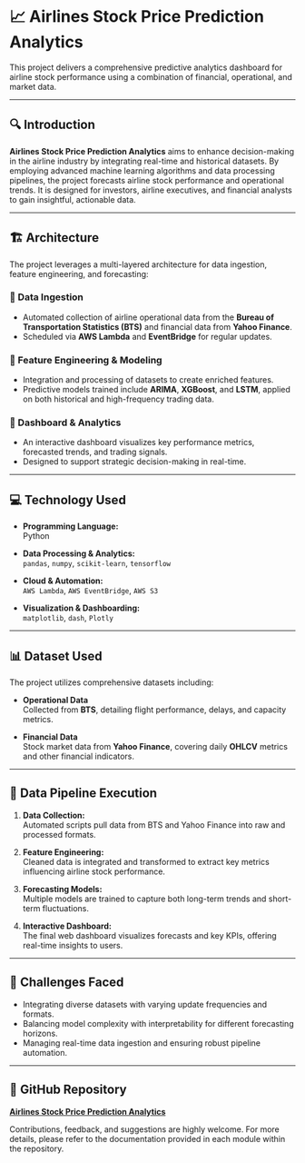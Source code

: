# 📈 Airlines Stock Price Prediction Analytics

This project delivers a comprehensive predictive analytics dashboard for airline stock performance using a combination of financial, operational, and market data.

---

## 🔍 Introduction

**Airlines Stock Price Prediction Analytics** aims to enhance decision-making in the airline industry by integrating real-time and historical datasets. By employing advanced machine learning algorithms and data processing pipelines, the project forecasts airline stock performance and operational trends. It is designed for investors, airline executives, and financial analysts to gain insightful, actionable data.

---

## 🏗️ Architecture

The project leverages a multi-layered architecture for data ingestion, feature engineering, and forecasting:

### 🔹 Data Ingestion
- Automated collection of airline operational data from the **Bureau of Transportation Statistics (BTS)** and financial data from **Yahoo Finance**.
- Scheduled via **AWS Lambda** and **EventBridge** for regular updates.

### 🔹 Feature Engineering & Modeling
- Integration and processing of datasets to create enriched features.
- Predictive models trained include **ARIMA**, **XGBoost**, and **LSTM**, applied on both historical and high-frequency trading data.

### 🔹 Dashboard & Analytics
- An interactive dashboard visualizes key performance metrics, forecasted trends, and trading signals.
- Designed to support strategic decision-making in real-time.

---

## 💻 Technology Used

- **Programming Language:**  
  Python

- **Data Processing & Analytics:**  
  `pandas`, `numpy`, `scikit-learn`, `tensorflow`

- **Cloud & Automation:**  
  `AWS Lambda`, `AWS EventBridge`, `AWS S3`

- **Visualization & Dashboarding:**  
  `matplotlib`, `dash`, `Plotly`

---

## 📊 Dataset Used

The project utilizes comprehensive datasets including:

- **Operational Data**  
  Collected from **BTS**, detailing flight performance, delays, and capacity metrics.

- **Financial Data**  
  Stock market data from **Yahoo Finance**, covering daily **OHLCV** metrics and other financial indicators.

---

## 🚀 Data Pipeline Execution

1. **Data Collection:**  
   Automated scripts pull data from BTS and Yahoo Finance into raw and processed formats.

2. **Feature Engineering:**  
   Cleaned data is integrated and transformed to extract key metrics influencing airline stock performance.

3. **Forecasting Models:**  
   Multiple models are trained to capture both long-term trends and short-term fluctuations.

4. **Interactive Dashboard:**  
   The final web dashboard visualizes forecasts and key KPIs, offering real-time insights to users.

---

## 🎯 Challenges Faced

- Integrating diverse datasets with varying update frequencies and formats.
- Balancing model complexity with interpretability for different forecasting horizons.
- Managing real-time data ingestion and ensuring robust pipeline automation.

---

## 🔗 GitHub Repository

**[Airlines Stock Price Prediction Analytics](https://github.com/VarunVegi8/Airlines-Stock-Price-Prediction-Analytics)**

Contributions, feedback, and suggestions are highly welcome. For more details, please refer to the documentation provided in each module within the repository.
